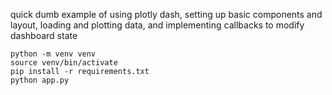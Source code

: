 quick dumb example of using plotly dash, setting up basic components and layout, loading and plotting data, and implementing callbacks to modify dashboard state

```
python -m venv venv
source venv/bin/activate
pip install -r requirements.txt
python app.py
```
